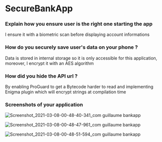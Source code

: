 # SecureBankApp

### Explain how you ensure user is the right one starting the app

I ensure it with a biometric scan before displaying account informations

### How do you securely save user's data on your phone ?

Data is stored in internal storage so it is only accessible for this application, moreover, I encrypt it with an AES algorithm

### How did you hide the API url ?

By enabling ProGuard to get a Bytecode harder to read and implementing Enigma plugin which will encrypt strings at compilation time

### Screenshots of your application 

![Screenshot_2021-03-08-00-48-40-341_com guillaume bankapp](https://user-images.githubusercontent.com/75268340/110259495-3bd54d00-7fa8-11eb-931a-6aca4f74f4a3.png)

![Screenshot_2021-03-08-00-48-47-961_com guillaume bankapp](https://user-images.githubusercontent.com/75268340/110259500-40016a80-7fa8-11eb-87fd-67940fc69f27.png)

![Screenshot_2021-03-08-00-48-51-594_com guillaume bankapp](https://user-images.githubusercontent.com/75268340/110259502-4263c480-7fa8-11eb-8787-99be74b56923.png)

